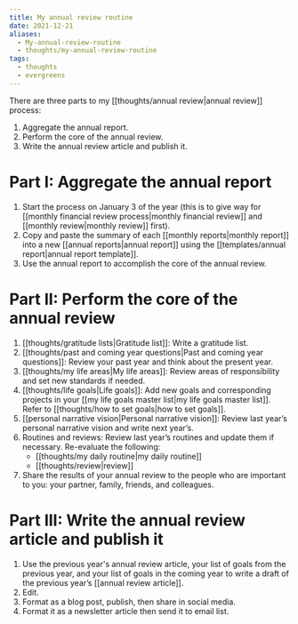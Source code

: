 ```yaml
---
title: My annual review routine
date: 2021-12-21
aliases:
  - My-annual-review-routine
  - thoughts/my-annual-review-routine
tags:
  - thoughts
  - evergreens
---
```

There are three parts to my [[thoughts/annual review|annual review]] process:

1. Aggregate the annual report.
2. Perform the core of the annual review.
3. Write the annual review article and publish it.

# Part I: Aggregate the annual report

1. Start the process on January 3 of the year (this is to give way for [[monthly financial review process|monthly financial review]] and [[monthly review|monthly review]] first).
2. Copy and paste the summary of each [[monthly reports|monthly report]] into a new [[annual reports|annual report]] using the [[templates/annual report|annual report template]].
3. Use the annual report to accomplish the core of the annual review.

# Part II: Perform the core of the annual review

1. [[thoughts/gratitude lists|Gratitude list]]: Write a gratitude list.
2. [[thoughts/past and coming year questions|Past and coming year questions]]: Review your past year and think about the present year.
3. [[thoughts/my life areas|My life areas]]: Review areas of responsibility and set new standards if needed.
4. [[thoughts/life goals|Life goals]]: Add new goals and corresponding projects in your [[my life goals master list|my life goals master list]]. Refer to [[thoughts/how to set goals|how to set goals]].
4. [[personal narrative vision|Personal narrative vision]]: Review last year’s personal narrative vision and write next year’s.
5. Routines and reviews: Review last year’s routines and update them if necessary. Re-evaluate the following:
	- [[thoughts/my daily routine|my daily routine]]
	- [[thoughts/review|review]]
7. Share the results of your annual review to the people who are important to you: your partner, family, friends, and colleagues.

# Part III: Write the annual review article and publish it

1. Use the previous year's annual review article, your list of goals from the previous year, and your list of goals in the coming year to write a draft of the previous year’s [[annual review article]].
2. Edit.
3. Format as a blog post, publish, then share in social media.
4. Format it as a newsletter article then send it to email list.